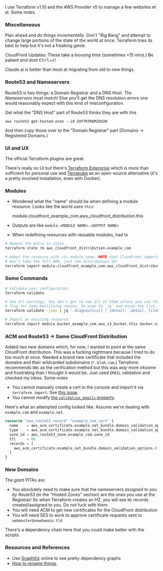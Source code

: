 I use Terraform v1.10 and the AWS Provider v5 to manage a few websites et al. Some notes.

### Miscellaneous

Plan ahead and _do things incrementally_. Don't "Big Bang" and attempt to change large portions of the state of the world at once. Terraform tries its best to help but it's not a freaking genie.

CloudFront Updates: These take a _loooong_ time (sometimes >15 mins.) Be patient and dont <kbd>Ctrl</kbd>+<kbd>c</kbd>!

Claude.ai is better than most at migrating from old to new things.

### Route53 and Nameservers

Route53 is two things: a Domain Registrar and a DNS Host. _The Nameservers must match_! Else you'll get the DNS resolution errors one would reasonably expect with this kind of misconfiguration.

Get what the "DNS Host" part of Route53 thinks they are with this

    aws route53 get-hosted-zone --id ZUYTRTR6MIDU2W

And then copy those over to the "Domain Registrar" part (Domains &rarr; Registered Domains.)

### UI and UX

The official Terraform plugins are great.

There's really no UI but there's [Terraform Enterprise](https://app.terraform.io) which is more than sufficient for personal use and [Terrakube](https://terrakube.org/) as an open-source alternative (it's a pretty involved installation, even with Docker).

### Modules

* Wondered what the "name" should be when defining a module resource. Looks like the world uses `this`:

    module.cloudfront_example_com.aws_cloudfront_distribution.this

* Outputs are like `module.<MODULE NAME>.<OUTPUT NAME>`
* When redefining resources with reusable modules, had to

```bash
# Remove the entry in state
terraform state rm aws_cloudfront_distribution.example_com

# Adopt the resource with its module name. NOTE that CloudFront imports
# don't take the full ARN, just the distribution ID!
terraform import module.cloudfront_example_com.aws_cloudfront_distribution.this <ARN>
```

### Some Commands

```bash
# Validate your configuration
terraform validate

# See all warnings. You don't get to see all of them unless you use the `-json`
# flag for some mystifying reason. So pipe to `jq` and enjoy the list.
terraform validate -json | jq '.diagnostics[] | {detail: .detail, filename: .range.filename, start_line: .range.start.line}'

# Import an existing resource
terraform import module.bucket_example_com.aws_s3_bucket.this docker.nikhil.io
```

### ACM and Route53 &rarr; Same CloudFront Distribution

Added two new domains which, for now, I wanted to point at the same CloudFront distribution. This was a fucking nightmare because I tried to do too much at once. Needed a brand new certificate that included the domains and their wildcarded subdomains (`*.blah.com`.) Terraform recommends `DNS` as the verification method but this was _way_ more irksome and frustrating than I thought it would be. Just used `EMAIL` validation and checked my inbox. Some notes

* You cannot manually create a cert in the console and import it via `terraform import`. See [this issue](https://github.com/terraform-providers/terraform-provider-aws/issues/3560).
* You cannot modify [the `validation_emails` property](https://www.terraform.io/docs/providers/aws/r/acm_certificate.html#validation_emails).

Here's what an attempted config looked like. Assume we're dealing with `example.com` and `example.net`.

```terraform
resource "aws_route53_record" "example_com_cert" {
  name    = aws_acm_certificate.example_net_bundle.domain_validation_options.0.resource_record_name
  type    = aws_acm_certificate.example_net_bundle.domain_validation_options.0.resource_record_type
  zone_id = aws_route53_zone.example_com.zone_id
  ttl     = 60
  records = [
    aws_acm_certificate.example_net_bundle.domain_validation_options.0.resource_record_value
  ]
}
```

### New Domains

The _giant_ PITAs are:

- You absolutely need to make sure that the nameservers _assigned to you by Route53_ (in the "Hosted Zones" section) are the ones you use at the Registrar! So when Terraform creates an HZ, you will see `NS` records created/assigned to you. Do not fuck with them.
- You will need ACM to get new certificates for the CloudFront distribution
- You will need SES to work to approve certificate requests sent to `webmaster@newdomain.tld`

There's a dependency chain here that you could make better with the scripts.

### Resources and References

* Use [GraphViz](https://dreampuf.github.io/GraphvizOnline) online to see pretty dependency graphs
* [How to rename things](https://www.terraform.io/docs/commands/state/mv.html).
